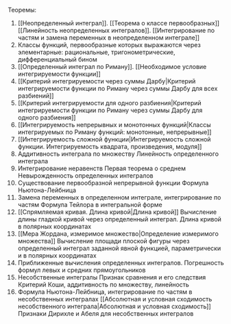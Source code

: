 Теоремы:
1. [[Неопределенный интеграл]]. 
   [[Теорема о классе первообразных]] 
   [[Линейность неопределенных интегралов]]. 
   [[Интегрирование по частям и замена переменных в неопределенном интеграле]]
2. Классы функций, первообразные которых выражаются через элементарные: рациональные, тригонометрические, дифференциальный бином
3. [[Определенный интеграл по Риману]]. 
   [[Необходимое условие интегрируемости функции]]
4. [[Критерий интегрируемости через суммы Дарбу|Критерий интегрируемости функции по Риману через суммы Дарбу для всех разбиений]]
5. [[Критерий интегрируемости для одного разбиения|Критерий интегрируемости функции по Риману через суммы Дарбу для одного разбиения]]
6. [[Интегрируемость непрерывных и монотонных функций|Классы интегрируемых по Риману функций: монотонные, непрерывные]]
7. [[Интегрируемость сложной функции|Интегрируемость сложной функции. Интегрируемость квадрата, произведения, модуля]]
8. Аддитивность интеграла по множеству
   Линейность определенного интеграла
9. Интегрирование неравенств
   Первая теорема о среднем
   Невырожденность определенных интегралов
10. Существование первообразной непрерывной функции
    Формула Ньютона-Лейбница
11. Замена переменных в определенном интеграле, интегрирование по частям
    Формула Тейлора в интегральной форме
12. [[Спрямляемая кривая. Длина кривой|Длина кривой]]
    Вычисление длины гладкой кривой через определенный интеграл. Длина кривой в полярных координатах
13. [[Мера Жордана, измеримое множество|Определение измеримого множества]]
    Вычисление площади плоской фигуры через определенный интеграл заданной явной функцией, параметрически и в полярных координатах
14. Приближенные вычисления определенных интегралов. Погрешность формул левых и средних прямоугольников
15. Несобственные интегралы
    Признак сравнения и его следствия
    Критерий Коши, аддитивность по множеству, линейность
16. Формула Ньютона-Лейбница, интегрирование по частям в несобственных интегралах
    [[Абсолютная и условная сходимость несобственного интеграла|Абсолютная и условная сходимость]] 
    Признаки Дирихле и Абеля для несобственных интегралов